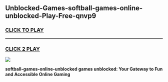 
## Unblocked-Games-softball-games-online-unblocked-Play-Free-qnvp9
<h3>
<a href="https://premium76.site?title=softball-games-online-unblocked&ref=23A">CLICK TO PLAY</a></h3>
<hr>

<h3>
<a href="https://premium76.site?title=softball-games-online-unblocked&ref=23A">CLICK 2 PLAY</a>
  
</h3>

<a href="https://premium76.site?title=softball-games-online-unblocked&ref=23A"><img src="https://clearcache.store/games.png"></a>


**softball-games-online-unblocked games unblocked: Your Gateway to Fun and Accessible Online Gaming**
